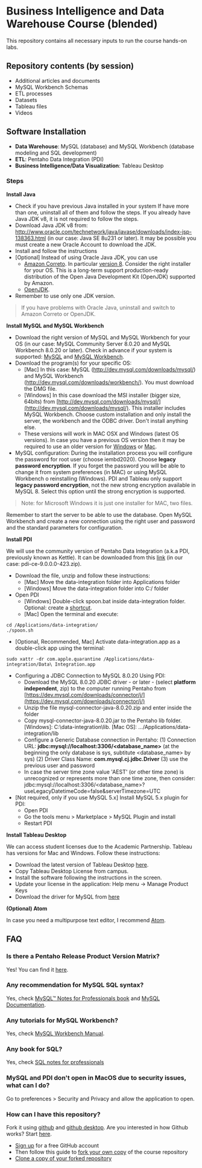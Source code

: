 # Business Intelligence and Data Warehouse Course (blended)

This repository contains all necessary inputs to run the course hands-on labs. 

## Repository contents (by session)

  - Additional articles and documents
  - MySQL Workbench Schemas
  - ETL processes
  - Datasets
  - Tableau files
  - Videos

## Software Installation

  - **Data Warehouse**: MySQL (database) and MySQL Workbench (database modeling and SQL development)
  - **ETL**: Pentaho Data Integration (PDI)
  - **Business Intelligence/Data Visualization**: Tableau Desktop

### Steps

**Install Java**

  - Check if you have previous Java installed in your system If have more than one, uninstall all of them and follow the steps. If you already have Java JDK v8, it is not required to follow the steps.
  - Download Java JDK v8 from: http://www.oracle.com/technetwork/java/javase/downloads/index-jsp-138363.html (in our case: Java SE 8u231 or later). It may be possible you must create a new Oracle Account to download the JDK.
  - Install and follow the instructions
  - [Optional] Instead of using Oracle Java JDK, you can use
    - [Amazon Correto](https://aws.amazon.com/tw/corretto/). In particular [version 8](https://docs.aws.amazon.com/corretto/latest/corretto-8-ug/downloads-list.html). Consider the right installer for your OS. This is a long-term support production-ready distribution of the Open Java Development Kit (OpenJDK) supported by Amazon. 
    - [OpenJDK](https://openjdk.java.net/).
  - Remember to use only one JDK version.

> If you have problems with Oracle Java, uninstall and switch to Amazon Correto or OpenJDK.

**Install MySQL and MySQL Workbench**

  - Download the right version of MySQL and MySQL Workbench for your OS (in our case: MySQL Community Server 8.0.20 and MySQL Workbench 8.0.20 or later). Check in advance if your system is supported: [MySQL](https://www.mysql.com/support/supportedplatforms/database.html) and [MySQL Workbench](https://www.mysql.com/support/supportedplatforms/workbench.html).
  - Download the program(s) for your specific OS: 
    - [Mac] In this case: MySQL (http://dev.mysql.com/downloads/mysql/) and MySQL Workbench (http://dev.mysql.com/downloads/workbench/). You must download the DMG file.
    - [Windows] In this case download the MSI installer (bigger size, 64bits) from [http://dev.mysql.com/downloads/mysql/](http://dev.mysql.com/downloads/mysql/). This installer includes MySQL Workbench. Choose custom installation and only install the server, the workbench and the ODBC driver. Don't install anything else. 
    - These versions will work in MAC OSX and Windows (latest OS versions). In case you have a previous OS version then it may be required to use an older version for [Windows](https://downloads.mysql.com/archives/installer/) or [Mac](https://downloads.mysql.com/archives/community/).
  - MySQL configuration: During the installation process you will configure the password for root user (choose iembd2020). Choose **legacy password encryption**. If you forget the password you will be able to change it from system preferences (in MAC) or using MySQL Workbench o reinstalling (Windows). PDI and Tableau only support **legacy password encryption**, not the new strong encryption available in MySQL 8. Select this option until the strong encryption is supported.

> Note: for Microsoft Windows it is just one installer for MAC, two files.

Remember to start the server to be able to use the database. Open MySQL Workbench and create a new connection using the right user and password and the standard parameters for configuration.

**Install PDI**

We will use the community version of Pentaho Data Integration (a.k.a PDI, previously known
as Kettle). It can be downloaded from this [link](https://sourceforge.net/projects/pentaho/files/Pentaho%209.0/client-tools/) (in our case: pdi-ce-9.0.0.0-423.zip).

  - Download the file, unzip and follow these instructions:
    - [Mac] Move the data-integration folder into Applications folder
    - [Windows] Move the data-integration folder into C:/ folder
  - Open PDI
    - [Windows] Double-click spoon.bat inside data-integration folder. Optional: create a [shortcut](https://www.howtogeek.com/436615/how-to-create-desktop-shortcuts-on-windows-10-the-easy-way/).
    - [Mac] Open the terminal and execute:
    
```
cd /Applications/data-integration/
./spoon.sh
```  

  - [Optional, Recommended, Mac] Activate data-integration.app as a double-click app using the terminal:
  
``` 
sudo xattr -dr com.apple.quarantine /Applications/data-integration/Data\ Integration.app
```  

  - Configuring a JDBC Connection to MySQL 8.0.20 Using PDI:
    - Download the MySQL 8.0.20 JDBC driver  - or later - (select **platform independent**, zip) to the computer running Pentaho from [https://dev.mysql.com/downloads/connector/j/](https://dev.mysql.com/downloads/connector/j/)
    - Unzip the file mysql-connector-java-8.0.20.zip and enter inside the folder
    - Copy mysql-connector-java-8.0.20.jar to the Pentaho lib folder. [Windows]: C:\data-integration\lib. [Mac OS]: …/Applications/data-integration/lib
    - Configure a Generic Database connection in Pentaho: (1) Connection URL: **jdbc:mysql://localhost:3306/<database_name>** (at the beginning the only database is sys, subtitute <database_name> by sys) (2) Driver Class Name: **com.mysql.cj.jdbc.Driver** (3) use the previous user and password
    - In case the server time zone value 'AEST' (or other time zone) is unrecognized or represents more than one time zone, then consider: jdbc:mysql://localhost:3306/<database_name>?useLegacyDatetimeCode=false&serverTimezone=UTC
  - [Not required, only if you use MySQL 5.x] Install MySQL 5.x plugin for PDI:
    - Open PDI
    - Go the tools menu > Marketplace > MySQL Plugin and install
    - Restart PDI

**Install Tableau Desktop**

We can access student licenses due to the Academic Partnership. Tableau has versions for Mac and Windows. Follow these instructions:

  - Download the latest version of Tableau Desktop [here](https://www.tableau.com/academic).
  - Copy Tableau Desktop License from campus.
  - Install the software following the instructions in the screen.
  - Update your license in the application: Help menu -> Manage Product Keys
  - Download the driver for MySQL from [here](https://www.tableau.com/support/drivers)

**(Optional) Atom**

In case you need a multipurpose text editor, I recommend [Atom](https://atom.io).

## FAQ

### Is there a Pentaho Release Product Version Matrix?

Yes! You can find it [here](https://wiki.pentaho.com/display/PEOpen/Pentaho+Release+Product+Version+Matrix+8.x).

### Any recommendation for MySQL SQL syntax?

Yes, check [MySQL™ Notes for Professionals book](http://books.goalkicker.com/MySQLBook/) and [MySQL Documentation](https://dev.mysql.com/doc/).

### Any tutorials for MySQL Workbench?

Yes, check [MySQL Workbench Manual](https://dev.mysql.com/doc/workbench/en/).

### Any book for SQL?

Yes, check [SQL notes for professionals](https://goalkicker.com/SQLBook/)

### MySQL and PDI don't open in MacOS due to security issues, what can I do?

Go to preferences > Security and Privacy and allow the application to open.

### How can I have this repository?

Fork it using [github](https://www.github.com) and [github desktop](https://www.desktop.github.com). Are you interested in how Github works? Start [here](https://guides.github.com/activities/hello-world/).

  - [Sign up](https://github.com/join) for a free GitHub account
  - Then follow this guide to [fork your own copy](https://guides.github.com/activities/forking/) of the course repository
  - [Clone a copy of your forked repository](https://help.github.com/articles/cloning-a-repository/)
